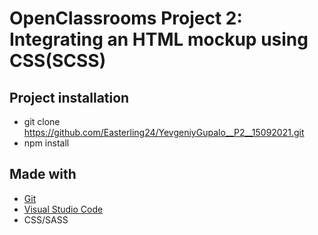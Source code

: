 
# OpenClassrooms Project 2: Integrating an HTML mockup using CSS(SCSS)

## Project installation

* git clone https://github.com/Easterling24/YevgeniyGupalo__P2__15092021.git
* npm install 


## Made with
* [Git](https://git-scm.com/)
* [Visual Studio Code](https://code.visualstudio.com/)
* CSS/SASS
